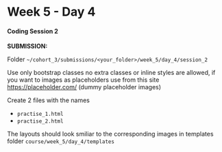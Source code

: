 # Week 5 - Day 4

#### Coding Session 2

**SUBMISSION:**

Folder `~/cohort_3/submissions/<your_folder>/week_5/day_4/session_2`

Use only bootstrap classes no extra classes or inline styles are allowed, if you want to images as placeholders use from this site https://placeholder.com/ (dummy placeholder images)

Create 2 files with the names 

- `practise_1.html`
- `practise_2.html`


The layouts should look smiliar to  the corresponding images in templates folder  `course/week_5/day_4/templates` 